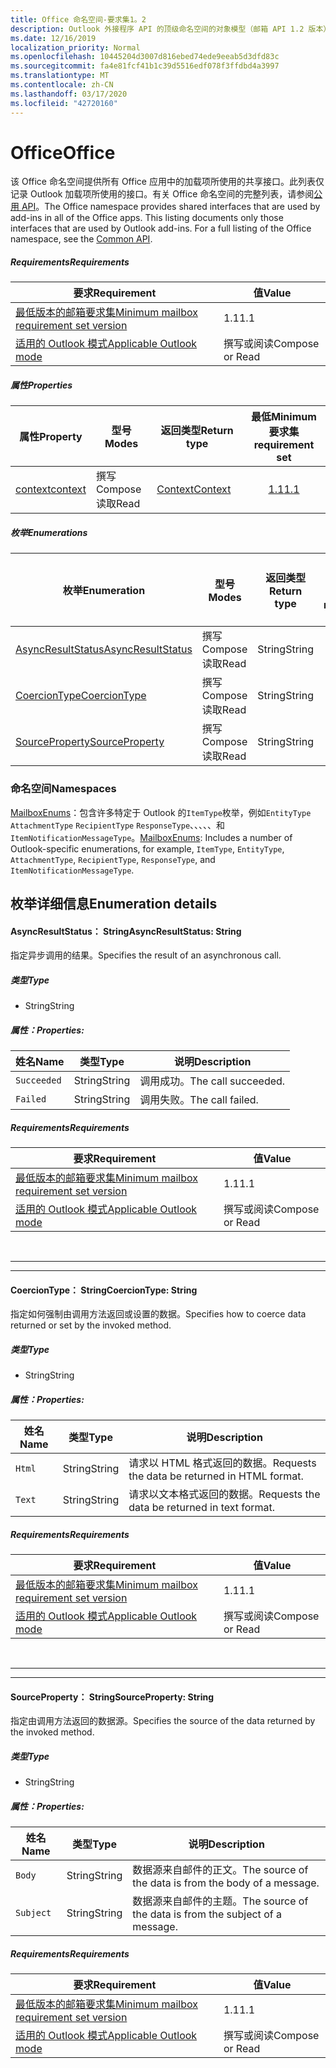 ```yaml
---
title: Office 命名空间-要求集1。2
description: Outlook 外接程序 API 的顶级命名空间的对象模型（邮箱 API 1.2 版本）。
ms.date: 12/16/2019
localization_priority: Normal
ms.openlocfilehash: 10445204d3007d816ebed74ede9eeab5d3dfd83c
ms.sourcegitcommit: fa4e81fcf41b1c39d5516edf078f3ffdbd4a3997
ms.translationtype: MT
ms.contentlocale: zh-CN
ms.lasthandoff: 03/17/2020
ms.locfileid: "42720160"
---
```

# <a name="office"></a><span data-ttu-id="f7aa0-103">Office</span><span class="sxs-lookup"><span data-stu-id="f7aa0-103">Office</span></span>

<span data-ttu-id="f7aa0-p101">该 Office 命名空间提供所有 Office 应用中的加载项所使用的共享接口。此列表仅记录 Outlook 加载项所使用的接口。有关 Office 命名空间的完整列表，请参阅[公用 API](/javascript/api/office)。</span><span class="sxs-lookup"><span data-stu-id="f7aa0-p101">The Office namespace provides shared interfaces that are used by add-ins in all of the Office apps. This listing documents only those interfaces that are used by Outlook add-ins. For a full listing of the Office namespace, see the [Common API](/javascript/api/office).</span></span>

##### <a name="requirements"></a><span data-ttu-id="f7aa0-106">Requirements</span><span class="sxs-lookup"><span data-stu-id="f7aa0-106">Requirements</span></span>

|<span data-ttu-id="f7aa0-107">要求</span><span class="sxs-lookup"><span data-stu-id="f7aa0-107">Requirement</span></span>| <span data-ttu-id="f7aa0-108">值</span><span class="sxs-lookup"><span data-stu-id="f7aa0-108">Value</span></span>|
|---|---|
|[<span data-ttu-id="f7aa0-109">最低版本的邮箱要求集</span><span class="sxs-lookup"><span data-stu-id="f7aa0-109">Minimum mailbox requirement set version</span></span>](../../requirement-sets/outlook-api-requirement-sets.md)| <span data-ttu-id="f7aa0-110">1.1</span><span class="sxs-lookup"><span data-stu-id="f7aa0-110">1.1</span></span>|
|[<span data-ttu-id="f7aa0-111">适用的 Outlook 模式</span><span class="sxs-lookup"><span data-stu-id="f7aa0-111">Applicable Outlook mode</span></span>](../../../outlook/outlook-add-ins-overview.md#extension-points)| <span data-ttu-id="f7aa0-112">撰写或阅读</span><span class="sxs-lookup"><span data-stu-id="f7aa0-112">Compose or Read</span></span>|

##### <a name="properties"></a><span data-ttu-id="f7aa0-113">属性</span><span class="sxs-lookup"><span data-stu-id="f7aa0-113">Properties</span></span>

| <span data-ttu-id="f7aa0-114">属性</span><span class="sxs-lookup"><span data-stu-id="f7aa0-114">Property</span></span> | <span data-ttu-id="f7aa0-115">型号</span><span class="sxs-lookup"><span data-stu-id="f7aa0-115">Modes</span></span> | <span data-ttu-id="f7aa0-116">返回类型</span><span class="sxs-lookup"><span data-stu-id="f7aa0-116">Return type</span></span> | <span data-ttu-id="f7aa0-117">最低</span><span class="sxs-lookup"><span data-stu-id="f7aa0-117">Minimum</span></span><br><span data-ttu-id="f7aa0-118">要求集</span><span class="sxs-lookup"><span data-stu-id="f7aa0-118">requirement set</span></span> |
|---|---|---|:---:|
| [<span data-ttu-id="f7aa0-119">context</span><span class="sxs-lookup"><span data-stu-id="f7aa0-119">context</span></span>](office.context.md) | <span data-ttu-id="f7aa0-120">撰写</span><span class="sxs-lookup"><span data-stu-id="f7aa0-120">Compose</span></span><br><span data-ttu-id="f7aa0-121">读取</span><span class="sxs-lookup"><span data-stu-id="f7aa0-121">Read</span></span> | [<span data-ttu-id="f7aa0-122">Context</span><span class="sxs-lookup"><span data-stu-id="f7aa0-122">Context</span></span>](/javascript/api/office/office.context?view=outlook-js-1.2) | [<span data-ttu-id="f7aa0-123">1.1</span><span class="sxs-lookup"><span data-stu-id="f7aa0-123">1.1</span></span>](../requirement-set-1.1/outlook-requirement-set-1.1.md) |

##### <a name="enumerations"></a><span data-ttu-id="f7aa0-124">枚举</span><span class="sxs-lookup"><span data-stu-id="f7aa0-124">Enumerations</span></span>

| <span data-ttu-id="f7aa0-125">枚举</span><span class="sxs-lookup"><span data-stu-id="f7aa0-125">Enumeration</span></span> | <span data-ttu-id="f7aa0-126">型号</span><span class="sxs-lookup"><span data-stu-id="f7aa0-126">Modes</span></span> | <span data-ttu-id="f7aa0-127">返回类型</span><span class="sxs-lookup"><span data-stu-id="f7aa0-127">Return type</span></span> | <span data-ttu-id="f7aa0-128">最低</span><span class="sxs-lookup"><span data-stu-id="f7aa0-128">Minimum</span></span><br><span data-ttu-id="f7aa0-129">要求集</span><span class="sxs-lookup"><span data-stu-id="f7aa0-129">requirement set</span></span> |
|---|---|---|:---:|
| [<span data-ttu-id="f7aa0-130">AsyncResultStatus</span><span class="sxs-lookup"><span data-stu-id="f7aa0-130">AsyncResultStatus</span></span>](#asyncresultstatus-string) | <span data-ttu-id="f7aa0-131">撰写</span><span class="sxs-lookup"><span data-stu-id="f7aa0-131">Compose</span></span><br><span data-ttu-id="f7aa0-132">读取</span><span class="sxs-lookup"><span data-stu-id="f7aa0-132">Read</span></span> | <span data-ttu-id="f7aa0-133">String</span><span class="sxs-lookup"><span data-stu-id="f7aa0-133">String</span></span> | [<span data-ttu-id="f7aa0-134">1.1</span><span class="sxs-lookup"><span data-stu-id="f7aa0-134">1.1</span></span>](../requirement-set-1.1/outlook-requirement-set-1.1.md) |
| [<span data-ttu-id="f7aa0-135">CoercionType</span><span class="sxs-lookup"><span data-stu-id="f7aa0-135">CoercionType</span></span>](#coerciontype-string) | <span data-ttu-id="f7aa0-136">撰写</span><span class="sxs-lookup"><span data-stu-id="f7aa0-136">Compose</span></span><br><span data-ttu-id="f7aa0-137">读取</span><span class="sxs-lookup"><span data-stu-id="f7aa0-137">Read</span></span> | <span data-ttu-id="f7aa0-138">String</span><span class="sxs-lookup"><span data-stu-id="f7aa0-138">String</span></span> | [<span data-ttu-id="f7aa0-139">1.1</span><span class="sxs-lookup"><span data-stu-id="f7aa0-139">1.1</span></span>](../requirement-set-1.1/outlook-requirement-set-1.1.md) |
| [<span data-ttu-id="f7aa0-140">SourceProperty</span><span class="sxs-lookup"><span data-stu-id="f7aa0-140">SourceProperty</span></span>](#sourceproperty-string) | <span data-ttu-id="f7aa0-141">撰写</span><span class="sxs-lookup"><span data-stu-id="f7aa0-141">Compose</span></span><br><span data-ttu-id="f7aa0-142">读取</span><span class="sxs-lookup"><span data-stu-id="f7aa0-142">Read</span></span> | <span data-ttu-id="f7aa0-143">String</span><span class="sxs-lookup"><span data-stu-id="f7aa0-143">String</span></span> | [<span data-ttu-id="f7aa0-144">1.1</span><span class="sxs-lookup"><span data-stu-id="f7aa0-144">1.1</span></span>](../requirement-set-1.1/outlook-requirement-set-1.1.md) |

### <a name="namespaces"></a><span data-ttu-id="f7aa0-145">命名空间</span><span class="sxs-lookup"><span data-stu-id="f7aa0-145">Namespaces</span></span>

<span data-ttu-id="f7aa0-146">[MailboxEnums](/javascript/api/outlook/office.mailboxenums.attachmentcontentformat?view=outlook-js-1.2)：包含许多特定于 Outlook 的`ItemType`枚举，例如`EntityType` `AttachmentType` `RecipientType` `ResponseType`、、、、、和`ItemNotificationMessageType`。</span><span class="sxs-lookup"><span data-stu-id="f7aa0-146">[MailboxEnums](/javascript/api/outlook/office.mailboxenums.attachmentcontentformat?view=outlook-js-1.2): Includes a number of Outlook-specific enumerations, for example, `ItemType`, `EntityType`, `AttachmentType`, `RecipientType`, `ResponseType`, and `ItemNotificationMessageType`.</span></span>

## <a name="enumeration-details"></a><span data-ttu-id="f7aa0-147">枚举详细信息</span><span class="sxs-lookup"><span data-stu-id="f7aa0-147">Enumeration details</span></span>

#### <a name="asyncresultstatus-string"></a><span data-ttu-id="f7aa0-148">AsyncResultStatus： String</span><span class="sxs-lookup"><span data-stu-id="f7aa0-148">AsyncResultStatus: String</span></span>

<span data-ttu-id="f7aa0-149">指定异步调用的结果。</span><span class="sxs-lookup"><span data-stu-id="f7aa0-149">Specifies the result of an asynchronous call.</span></span>

##### <a name="type"></a><span data-ttu-id="f7aa0-150">类型</span><span class="sxs-lookup"><span data-stu-id="f7aa0-150">Type</span></span>

*   <span data-ttu-id="f7aa0-151">String</span><span class="sxs-lookup"><span data-stu-id="f7aa0-151">String</span></span>

##### <a name="properties"></a><span data-ttu-id="f7aa0-152">属性：</span><span class="sxs-lookup"><span data-stu-id="f7aa0-152">Properties:</span></span>

|<span data-ttu-id="f7aa0-153">姓名</span><span class="sxs-lookup"><span data-stu-id="f7aa0-153">Name</span></span>| <span data-ttu-id="f7aa0-154">类型</span><span class="sxs-lookup"><span data-stu-id="f7aa0-154">Type</span></span>| <span data-ttu-id="f7aa0-155">说明</span><span class="sxs-lookup"><span data-stu-id="f7aa0-155">Description</span></span>|
|---|---|---|
|`Succeeded`| <span data-ttu-id="f7aa0-156">String</span><span class="sxs-lookup"><span data-stu-id="f7aa0-156">String</span></span>|<span data-ttu-id="f7aa0-157">调用成功。</span><span class="sxs-lookup"><span data-stu-id="f7aa0-157">The call succeeded.</span></span>|
|`Failed`| <span data-ttu-id="f7aa0-158">String</span><span class="sxs-lookup"><span data-stu-id="f7aa0-158">String</span></span>|<span data-ttu-id="f7aa0-159">调用失败。</span><span class="sxs-lookup"><span data-stu-id="f7aa0-159">The call failed.</span></span>|

##### <a name="requirements"></a><span data-ttu-id="f7aa0-160">Requirements</span><span class="sxs-lookup"><span data-stu-id="f7aa0-160">Requirements</span></span>

|<span data-ttu-id="f7aa0-161">要求</span><span class="sxs-lookup"><span data-stu-id="f7aa0-161">Requirement</span></span>| <span data-ttu-id="f7aa0-162">值</span><span class="sxs-lookup"><span data-stu-id="f7aa0-162">Value</span></span>|
|---|---|
|[<span data-ttu-id="f7aa0-163">最低版本的邮箱要求集</span><span class="sxs-lookup"><span data-stu-id="f7aa0-163">Minimum mailbox requirement set version</span></span>](../../requirement-sets/outlook-api-requirement-sets.md)| <span data-ttu-id="f7aa0-164">1.1</span><span class="sxs-lookup"><span data-stu-id="f7aa0-164">1.1</span></span>|
|[<span data-ttu-id="f7aa0-165">适用的 Outlook 模式</span><span class="sxs-lookup"><span data-stu-id="f7aa0-165">Applicable Outlook mode</span></span>](../../../outlook/outlook-add-ins-overview.md#extension-points)| <span data-ttu-id="f7aa0-166">撰写或阅读</span><span class="sxs-lookup"><span data-stu-id="f7aa0-166">Compose or Read</span></span>|

<br>

---
---

#### <a name="coerciontype-string"></a><span data-ttu-id="f7aa0-167">CoercionType： String</span><span class="sxs-lookup"><span data-stu-id="f7aa0-167">CoercionType: String</span></span>

<span data-ttu-id="f7aa0-168">指定如何强制由调用方法返回或设置的数据。</span><span class="sxs-lookup"><span data-stu-id="f7aa0-168">Specifies how to coerce data returned or set by the invoked method.</span></span>

##### <a name="type"></a><span data-ttu-id="f7aa0-169">类型</span><span class="sxs-lookup"><span data-stu-id="f7aa0-169">Type</span></span>

*   <span data-ttu-id="f7aa0-170">String</span><span class="sxs-lookup"><span data-stu-id="f7aa0-170">String</span></span>

##### <a name="properties"></a><span data-ttu-id="f7aa0-171">属性：</span><span class="sxs-lookup"><span data-stu-id="f7aa0-171">Properties:</span></span>

|<span data-ttu-id="f7aa0-172">姓名</span><span class="sxs-lookup"><span data-stu-id="f7aa0-172">Name</span></span>| <span data-ttu-id="f7aa0-173">类型</span><span class="sxs-lookup"><span data-stu-id="f7aa0-173">Type</span></span>| <span data-ttu-id="f7aa0-174">说明</span><span class="sxs-lookup"><span data-stu-id="f7aa0-174">Description</span></span>|
|---|---|---|
|`Html`| <span data-ttu-id="f7aa0-175">String</span><span class="sxs-lookup"><span data-stu-id="f7aa0-175">String</span></span>|<span data-ttu-id="f7aa0-176">请求以 HTML 格式返回的数据。</span><span class="sxs-lookup"><span data-stu-id="f7aa0-176">Requests the data be returned in HTML format.</span></span>|
|`Text`| <span data-ttu-id="f7aa0-177">String</span><span class="sxs-lookup"><span data-stu-id="f7aa0-177">String</span></span>|<span data-ttu-id="f7aa0-178">请求以文本格式返回的数据。</span><span class="sxs-lookup"><span data-stu-id="f7aa0-178">Requests the data be returned in text format.</span></span>|

##### <a name="requirements"></a><span data-ttu-id="f7aa0-179">Requirements</span><span class="sxs-lookup"><span data-stu-id="f7aa0-179">Requirements</span></span>

|<span data-ttu-id="f7aa0-180">要求</span><span class="sxs-lookup"><span data-stu-id="f7aa0-180">Requirement</span></span>| <span data-ttu-id="f7aa0-181">值</span><span class="sxs-lookup"><span data-stu-id="f7aa0-181">Value</span></span>|
|---|---|
|[<span data-ttu-id="f7aa0-182">最低版本的邮箱要求集</span><span class="sxs-lookup"><span data-stu-id="f7aa0-182">Minimum mailbox requirement set version</span></span>](../../requirement-sets/outlook-api-requirement-sets.md)| <span data-ttu-id="f7aa0-183">1.1</span><span class="sxs-lookup"><span data-stu-id="f7aa0-183">1.1</span></span>|
|[<span data-ttu-id="f7aa0-184">适用的 Outlook 模式</span><span class="sxs-lookup"><span data-stu-id="f7aa0-184">Applicable Outlook mode</span></span>](../../../outlook/outlook-add-ins-overview.md#extension-points)| <span data-ttu-id="f7aa0-185">撰写或阅读</span><span class="sxs-lookup"><span data-stu-id="f7aa0-185">Compose or Read</span></span>|

<br>

---
---

#### <a name="sourceproperty-string"></a><span data-ttu-id="f7aa0-186">SourceProperty： String</span><span class="sxs-lookup"><span data-stu-id="f7aa0-186">SourceProperty: String</span></span>

<span data-ttu-id="f7aa0-187">指定由调用方法返回的数据源。</span><span class="sxs-lookup"><span data-stu-id="f7aa0-187">Specifies the source of the data returned by the invoked method.</span></span>

##### <a name="type"></a><span data-ttu-id="f7aa0-188">类型</span><span class="sxs-lookup"><span data-stu-id="f7aa0-188">Type</span></span>

*   <span data-ttu-id="f7aa0-189">String</span><span class="sxs-lookup"><span data-stu-id="f7aa0-189">String</span></span>

##### <a name="properties"></a><span data-ttu-id="f7aa0-190">属性：</span><span class="sxs-lookup"><span data-stu-id="f7aa0-190">Properties:</span></span>

|<span data-ttu-id="f7aa0-191">姓名</span><span class="sxs-lookup"><span data-stu-id="f7aa0-191">Name</span></span>| <span data-ttu-id="f7aa0-192">类型</span><span class="sxs-lookup"><span data-stu-id="f7aa0-192">Type</span></span>| <span data-ttu-id="f7aa0-193">说明</span><span class="sxs-lookup"><span data-stu-id="f7aa0-193">Description</span></span>|
|---|---|---|
|`Body`| <span data-ttu-id="f7aa0-194">String</span><span class="sxs-lookup"><span data-stu-id="f7aa0-194">String</span></span>|<span data-ttu-id="f7aa0-195">数据源来自邮件的正文。</span><span class="sxs-lookup"><span data-stu-id="f7aa0-195">The source of the data is from the body of a message.</span></span>|
|`Subject`| <span data-ttu-id="f7aa0-196">String</span><span class="sxs-lookup"><span data-stu-id="f7aa0-196">String</span></span>|<span data-ttu-id="f7aa0-197">数据源来自邮件的主题。</span><span class="sxs-lookup"><span data-stu-id="f7aa0-197">The source of the data is from the subject of a message.</span></span>|

##### <a name="requirements"></a><span data-ttu-id="f7aa0-198">Requirements</span><span class="sxs-lookup"><span data-stu-id="f7aa0-198">Requirements</span></span>

|<span data-ttu-id="f7aa0-199">要求</span><span class="sxs-lookup"><span data-stu-id="f7aa0-199">Requirement</span></span>| <span data-ttu-id="f7aa0-200">值</span><span class="sxs-lookup"><span data-stu-id="f7aa0-200">Value</span></span>|
|---|---|
|[<span data-ttu-id="f7aa0-201">最低版本的邮箱要求集</span><span class="sxs-lookup"><span data-stu-id="f7aa0-201">Minimum mailbox requirement set version</span></span>](../../requirement-sets/outlook-api-requirement-sets.md)| <span data-ttu-id="f7aa0-202">1.1</span><span class="sxs-lookup"><span data-stu-id="f7aa0-202">1.1</span></span>|
|[<span data-ttu-id="f7aa0-203">适用的 Outlook 模式</span><span class="sxs-lookup"><span data-stu-id="f7aa0-203">Applicable Outlook mode</span></span>](../../../outlook/outlook-add-ins-overview.md#extension-points)| <span data-ttu-id="f7aa0-204">撰写或阅读</span><span class="sxs-lookup"><span data-stu-id="f7aa0-204">Compose or Read</span></span>|
